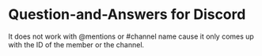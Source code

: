 # Question-and-Answers for Discord
It does not work with @mentions or #channel name cause it only comes up with the ID of the member or the channel.
